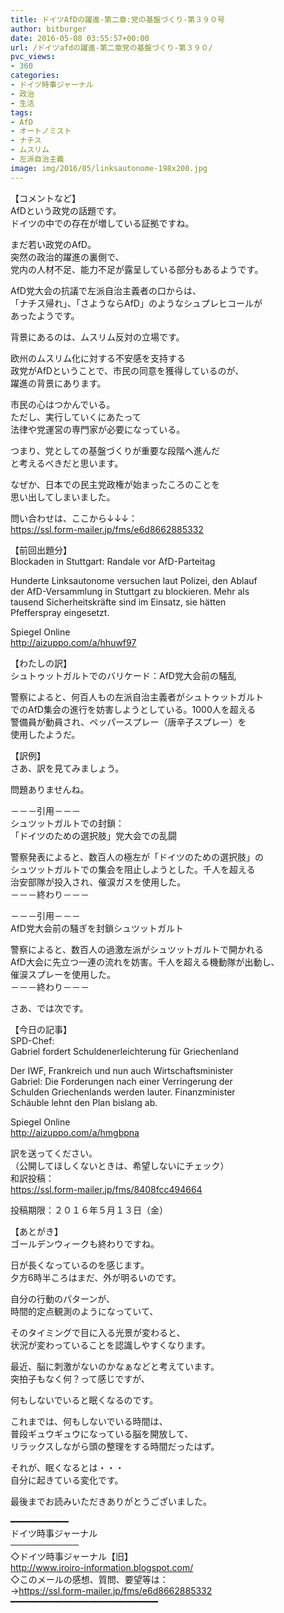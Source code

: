 ```yaml
---
title: ドイツAfDの躍進-第二章:党の基盤づくり-第３９０号
author: bitburger
date: 2016-05-08 03:55:57+00:00
url: /ドイツafdの躍進-第二章党の基盤づくり-第３９０/
pvc_views:
- 360
categories:
- ドイツ時事ジャーナル
- 政治
- 生活
tags:
- AfD
- オートノミスト
- ナチス
- ムスリム
- 左派自治主義
image: img/2016/05/linksautonome-198x200.jpg
---
```

【コメントなど】  
AfDという政党の話題です。  
ドイツの中での存在が増している証拠ですね。  
  
まだ若い政党のAfD。  
突然の政治的躍進の裏側で、  
党内の人材不足、能力不足が露呈している部分もあるようです。  
  
AfD党大会の抗議で左派自治主義者の口からは、  
「ナチス帰れ」、「さようならAfD」のようなシュプレヒコールが  
あったようです。  
  
背景にあるのは、ムスリム反対の立場です。  
  
欧州のムスリム化に対する不安感を支持する  
政党がAfDということで、市民の同意を獲得しているのが、  
躍進の背景にあります。  
  
市民の心はつかんでいる。  
ただし、実行していくにあたって  
法律や党運営の専門家が必要になっている。  
  
つまり、党としての基盤づくりが重要な段階へ進んだ  
と考えるべきだと思います。  
  
なぜか、日本での民主党政権が始まったころのことを  
思い出してしまいました。  
  
  
問い合わせは、ここから↓↓↓：  
<https://ssl.form-mailer.jp/fms/e6d8662885332>  
  
  
【前回出題分】  
Blockaden in Stuttgart: Randale vor AfD-Parteitag  
  
Hunderte Linksautonome versuchen laut Polizei, den Ablauf  
der AfD-Versammlung in Stuttgart zu blockieren. Mehr als  
tausend Sicherheitskräfte sind im Einsatz, sie hätten  
Pfefferspray eingesetzt.  
  
Spiegel Online  
<http://aizuppo.com/a/hhuwf97>  
  
  
【わたしの訳】  
シュトゥットガルトでのバリケード：AfD党大会前の騒乱  
  
警察によると、何百人もの左派自治主義者がシュトゥットガルト  
でのAfD集会の進行を妨害しようとしている。1000人を超える  
警備員が動員され、ペッパースプレー（唐辛子スプレー）を  
使用したようだ。  
  
  
【訳例】  
さあ、訳を見てみましょう。  
  
問題ありませんね。  
  
－－－引用－－－  
シュツットガルトでの封鎖：  
「ドイツのための選択肢」党大会での乱闘  
  
警察発表によると、数百人の極左が「ドイツのための選択肢」の  
シュツットガルトでの集会を阻止しようとした。千人を超える  
治安部隊が投入され、催涙ガスを使用した。  
－－－終わり－－－  
  
  
－－－引用－－－  
AfD党大会前の騒ぎを封鎖シュツットガルト  
  
警察によると、数百人の過激左派がシュツットガルトで開かれる  
AfD大会に先立つ一連の流れを妨害。千人を超える機動隊が出動し、  
催涙スプレーを使用した。  
－－－終わり－－－  
  
  
さあ、では次です。  
  
【今日の記事】  
SPD-Chef:  
Gabriel fordert Schuldenerleichterung für Griechenland  
  
Der IWF, Frankreich und nun auch Wirtschaftsminister  
Gabriel: Die Forderungen nach einer Verringerung der  
Schulden Griechenlands werden lauter. Finanzminister  
Schäuble lehnt den Plan bislang ab.  
  
Spiegel Online  
<http://aizuppo.com/a/hmgbpna>  
  
訳を送ってください。  
（公開してほしくないときは、希望しないにチェック）  
和訳投稿：  
 <https://ssl.form-mailer.jp/fms/8408fcc494664>  
  
投稿期限：２０１６年５月１３日（金）  
  
【あとがき】  
ゴールデンウィークも終わりですね。  
  
日が長くなっているのを感じます。  
夕方6時半ころはまだ、外が明るいのです。  
  
自分の行動のパターンが、  
時間的定点観測のようになっていて、  
  
そのタイミングで目に入る光景が変わると、  
状況が変わっていることを認識しやすくなります。  
  
最近、脳に刺激がないのかなぁなどと考えています。  
突拍子もなく何？って感じですが、  
  
何もしないでいると眠くなるのです。  
  
これまでは、何もしないでいる時間は、  
普段ギュウギュウになっている脳を開放して、  
リラックスしながら頭の整理をする時間だったはず。  
  
それが、眠くなるとは・・・  
自分に起きている変化です。  
  
  
最後までお読みいただきありがとうございました。  
  
  
━━━━━━━━━━━  
ドイツ時事ジャーナル  
───────────  
◇ドイツ時事ジャーナル【旧】  
<http://www.iroiro-information.blogspot.com/>  
◇このメールの感想、質問、要望等は：  
-><https://ssl.form-mailer.jp/fms/e6d8662885332>  
━━━━━━━━━━━━━━━━━━━━━━━━━━━━